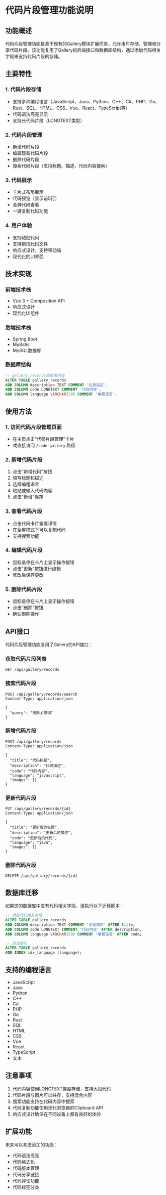 # 代码片段管理功能说明

## 功能概述

代码片段管理功能是基于现有的Gallery模块扩展而来，允许用户存储、管理和分享代码片段。该功能复用了Gallery的后端接口和数据库结构，通过添加代码相关字段来支持代码片段的存储。

## 主要特性

### 1. 代码片段存储
- 支持多种编程语言（JavaScript、Java、Python、C++、C#、PHP、Go、Rust、SQL、HTML、CSS、Vue、React、TypeScript等）
- 代码语法高亮显示
- 支持长代码片段（LONGTEXT类型）

### 2. 代码片段管理
- 新增代码片段
- 编辑现有代码片段
- 删除代码片段
- 搜索代码片段（支持标题、描述、代码内容搜索）

### 3. 代码展示
- 卡片式布局展示
- 代码预览（显示前5行）
- 全屏代码查看
- 一键复制代码功能

### 4. 用户体验
- 支持粘贴代码
- 支持拖拽代码文件
- 响应式设计，支持移动端
- 现代化的UI界面

## 技术实现

### 前端技术栈
- Vue 3 + Composition API
- 响应式设计
- 现代化UI组件

### 后端技术栈
- Spring Boot
- MyBatis
- MySQL数据库

### 数据库结构
```sql
-- gallery_records表新增字段
ALTER TABLE gallery_records 
ADD COLUMN description TEXT COMMENT '记录描述',
ADD COLUMN code LONGTEXT COMMENT '代码内容',
ADD COLUMN language VARCHAR(50) COMMENT '编程语言';
```

## 使用方法

### 1. 访问代码片段管理页面
- 在主页点击"代码片段管理"卡片
- 或直接访问 `/code-gallery` 路径

### 2. 新增代码片段
1. 点击"新增代码"按钮
2. 填写标题和描述
3. 选择编程语言
4. 粘贴或输入代码内容
5. 点击"新增"保存

### 3. 查看代码片段
- 点击代码卡片查看详情
- 在全屏模式下可以复制代码
- 支持搜索功能

### 4. 编辑代码片段
- 鼠标悬停在卡片上显示操作按钮
- 点击"更新"按钮进行编辑
- 修改后保存更改

### 5. 删除代码片段
- 鼠标悬停在卡片上显示操作按钮
- 点击"删除"按钮
- 确认删除操作

## API接口

代码片段管理功能复用了Gallery的API接口：

### 获取代码片段列表
```
GET /api/gallery/records
```

### 搜索代码片段
```
POST /api/gallery/records/search
Content-Type: application/json

{
  "query": "搜索关键词"
}
```

### 新增代码片段
```
POST /api/gallery/records
Content-Type: application/json

{
  "title": "代码标题",
  "description": "代码描述",
  "code": "代码内容",
  "language": "javascript",
  "images": []
}
```

### 更新代码片段
```
PUT /api/gallery/records/{id}
Content-Type: application/json

{
  "title": "更新后的标题",
  "description": "更新后的描述",
  "code": "更新后的代码",
  "language": "java",
  "images": []
}
```

### 删除代码片段
```
DELETE /api/gallery/records/{id}
```

## 数据库迁移

如果您的数据库中没有代码相关字段，请执行以下迁移脚本：

```sql
-- 添加代码相关字段
ALTER TABLE gallery_records 
ADD COLUMN description TEXT COMMENT '记录描述' AFTER title,
ADD COLUMN code LONGTEXT COMMENT '代码内容' AFTER description,
ADD COLUMN language VARCHAR(50) COMMENT '编程语言' AFTER code;

-- 添加索引
ALTER TABLE gallery_records 
ADD INDEX idx_language (language);
```

## 支持的编程语言

- JavaScript
- Java
- Python
- C++
- C#
- PHP
- Go
- Rust
- SQL
- HTML
- CSS
- Vue
- React
- TypeScript
- 文本

## 注意事项

1. 代码内容使用LONGTEXT类型存储，支持大段代码
2. 代码片段与图片可以共存，支持混合内容
3. 搜索功能支持在代码内容中搜索
4. 代码复制功能使用现代浏览器的Clipboard API
5. 响应式设计确保在不同设备上都有良好的体验

## 扩展功能

未来可以考虑添加的功能：
- 代码语法高亮
- 代码格式化
- 代码版本管理
- 代码分享链接
- 代码评论功能
- 代码标签分类 